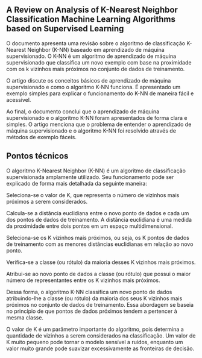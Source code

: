 ## A Review on Analysis of K-Nearest Neighbor Classification Machine Learning Algorithms based on Supervised Learning

<p>
  O documento apresenta uma revisão sobre o algoritmo de classificação K-Nearest Neighbor (K-NN) baseado em aprendizado de máquina supervisionado. O K-NN é um algoritmo de aprendizado de máquina supervisionado que classifica   um novo exemplo com base na proximidade com os k vizinhos mais próximos no conjunto de dados de treinamento.
</p>
<p>
  O artigo discute os conceitos básicos de aprendizado de máquina supervisionado e como o algoritmo K-NN funciona. É apresentado um exemplo simples para explicar o funcionamento do K-NN de maneira fácil e acessível.
</p>
<p>
  Ao final, o documento conclui que o aprendizado de máquina supervisionado e o algoritmo K-NN foram apresentados de forma clara e simples. O artigo menciona que o problema de entender o aprendizado de máquina supervisionado   e o algoritmo K-NN foi resolvido através de métodos de exemplo fáceis.
</p>

## Pontos técnicos
<p>
  O algoritmo K-Nearest Neighbor (K-NN) é um algoritmo de classificação supervisionada amplamente utilizado. Seu funcionamento pode ser explicado de forma mais detalhada da seguinte maneira:
</p>
<p>
  Seleciona-se o valor de K, que representa o número de vizinhos mais próximos a serem considerados.
</p>
<p>
  Calcula-se a distância euclidiana entre o novo ponto de dados e cada um dos pontos de dados de treinamento. A distância euclidiana é uma medida da proximidade entre dois pontos em um espaço multidimensional.
</p>
<p>
  Seleciona-se os K vizinhos mais próximos, ou seja, os K pontos de dados de treinamento com as menores distâncias euclidianas em relação ao novo ponto.
</p>
<p>
  Verifica-se a classe (ou rótulo) da maioria desses K vizinhos mais próximos.
</p>
<p>
  Atribui-se ao novo ponto de dados a classe (ou rótulo) que possui o maior número de representantes entre os K vizinhos mais próximos.
</p>
<p>
  Dessa forma, o algoritmo K-NN classifica um novo ponto de dados atribuindo-lhe a classe (ou rótulo) da maioria dos seus K vizinhos mais próximos no conjunto de dados de treinamento. Essa abordagem se baseia no princípio de que pontos de dados próximos tendem a pertencer à mesma classe.
</p>
<p>
  O valor de K é um parâmetro importante do algoritmo, pois determina a quantidade de vizinhos a serem considerados na classificação. Um valor de K muito pequeno pode tornar o modelo sensível a ruídos, enquanto um valor     muito grande pode suavizar excessivamente as fronteiras de decisão.
</p>
